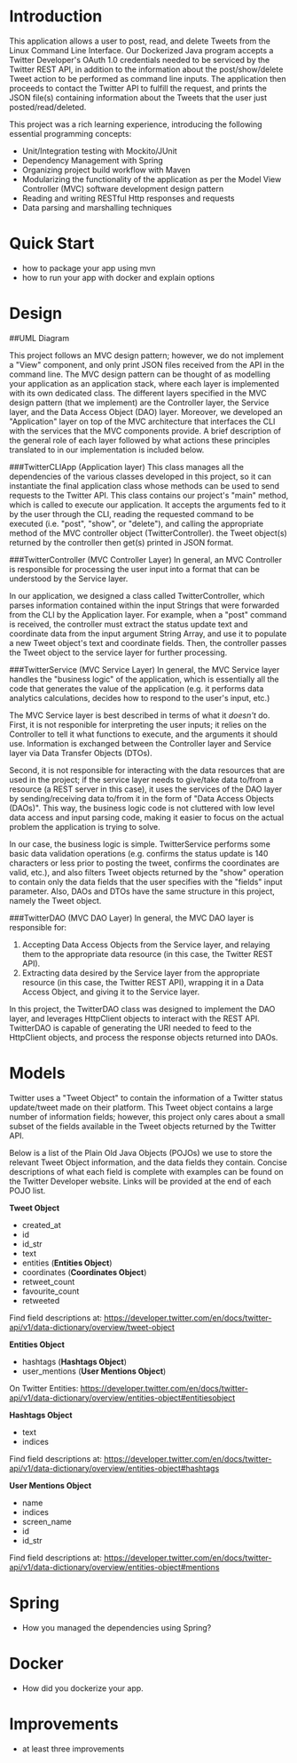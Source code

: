 # Introduction
This application allows a user to post, read, and delete
Tweets from the Linux Command Line Interface. Our Dockerized
Java program accepts a Twitter Developer's OAuth 1.0 credentials
needed to be serviced by the Twitter REST API, in addition to
the information about the post/show/delete Tweet action
to be performed as command line inputs. The application then
proceeds to contact the Twitter API to fulfill the request,
and prints the JSON file(s) containing information about the
Tweets that the user just posted/read/deleted.

This project was a rich learning experience, introducing the
following essential programming concepts: 

- Unit/Integration testing with Mockito/JUnit
- Dependency Management with Spring
- Organizing project build workflow with Maven
- Modularizing the functionality of the application as per
  the Model View Controller (MVC) software development design
  pattern
- Reading and writing RESTful Http responses and requests
- Data parsing and marshalling techniques

# Quick Start
- how to package your app using mvn
- how to run your app with docker and explain options

# Design
##UML Diagram

This project follows an MVC design pattern; however, we do
not implement a "View" component, and only print JSON files
received from the API in the command line. The MVC design
pattern can be thought of as modelling your application as
an application stack, where each layer is implemented with its
own dedicated class. The different layers specified in the MVC
design pattern (that we implement) are
the Controller layer, the Service layer, and the Data Access
Object (DAO) layer. Moreover, we developed an "Application" layer
on top of the MVC architecture that interfaces the CLI with the
services that the MVC components provide. 
A brief description of the general role
of each layer followed by what actions these principles
translated to in our implementation is included below.

###TwitterCLIApp (Application layer)
This class manages all the dependencies of the various classes
developed in this project, so it can instantiate the final
application class whose methods can be used to send requests
to the Twitter API. This class contains our project's "main" method,
which is called to execute our application.
It accepts the arguments fed to it by the user through the CLI,
reading the requested command to be executed (i.e. "post", 
"show", or "delete"), and calling the appropriate method of
the MVC controller object (TwitterController). the Tweet
object(s) returned by the controller then get(s) printed
in JSON format.

###TwitterController (MVC Controller Layer)
In general, an MVC Controller is responsible
for processing the user input into a format
that can be understood by the Service layer.

In our application, we designed a class called
TwitterController, which parses information 
contained within the input Strings that were
forwarded from the CLI by the Application layer.
For example, when a "post" command is received,
the controller must extract the
status update text and coordinate data from the
input argument String Array, and use it to populate a
new Tweet object's text
and coordinate fields. Then, the controller
passes the Tweet object to the service layer for further
processing.

###TwitterService (MVC Service Layer)
In general, the MVC Service layer handles the "business 
logic" of the application, which is essentially all the
code that generates the value of the application (e.g.
it performs data analytics calculations, decides how to
respond to the user's input, etc.)

The MVC Service layer is best described in terms of what
it *doesn't* do. First, it is not responible for 
interpreting the user inputs; it relies on the Controller
to tell it what functions to execute, and the arguments
it should use. Information is exchanged between the Controller
layer and Service layer via Data Transfer Objects (DTOs).

Second, it is not responsible for interacting
with the data resources that are used in the project; if
the service layer needs to give/take data to/from a
resource (a REST server in this case), it uses the services
of the DAO layer by sending/receiving data to/from it
in the form of "Data Access Objects (DAOs)". This way,
the business logic code is not cluttered with low level
data access and input parsing code, making it easier to
focus on the actual problem the application is trying to
solve.

In our case, the business logic is simple. TwitterService
performs some basic data validation operations (e.g. confirms
the status update is 140 characters or less prior to posting
the tweet, confirms the coordinates are valid, etc.), and
also filters Tweet objects returned by the "show" operation
to contain only the data fields that the user specifies with
the "fields" input parameter. Also, DAOs and DTOs have the same
structure in this project, namely the Tweet object.

###TwitterDAO (MVC DAO Layer)
In general, the MVC DAO layer is responsible for:
1. Accepting Data Access Objects from the Service layer,
and relaying them to the appropriate data resource (in this
case, the Twitter REST API).
2. Extracting data desired by the Service layer from the
appropriate resource (in this case, the Twitter REST API),
wrapping it in a Data Access Object, and giving it to the
Service layer.

In this project, the TwitterDAO class was designed to implement
the DAO layer, and leverages HttpClient objects to interact
with the REST API. TwitterDAO is capable of generating the URI
needed to feed to the HttpClient objects, and process the
response objects returned into DAOs.                                                                                                                                                                                                                                                                                                                                                                                                                                                                                                                                                                                                                                                                                                                                                                                                                                                                                                                            

# Models
Twitter uses a "Tweet Object" to contain the information
of a Twitter status update/tweet made on their platform.
This Tweet object contains a large number of information 
fields; however, this project only cares about a small
subset of the fields available in the Tweet objects
returned by the Twitter API.

Below is a list of the Plain Old Java Objects (POJOs)
we use to store the relevant Tweet Object information, 
and the data fields they contain. Concise descriptions
of what each field is complete with examples can
be found on the Twitter Developer website. Links will
be provided at the end of each POJO list.

**Tweet Object**
- created_at
- id
- id_str
- text
- entities (**Entities Object**)
- coordinates (**Coordinates Object**)
- retweet_count
- favourite_count
- retweeted

Find field descriptions at: 
https://developer.twitter.com/en/docs/twitter-api/v1/data-dictionary/overview/tweet-object

**Entities Object**
- hashtags (**Hashtags Object**)
- user_mentions (**User Mentions Object**)

On Twitter Entities: 
https://developer.twitter.com/en/docs/twitter-api/v1/data-dictionary/overview/entities-object#entitiesobject

**Hashtags Object**
- text
- indices

Find field descriptions at:
https://developer.twitter.com/en/docs/twitter-api/v1/data-dictionary/overview/entities-object#hashtags

**User Mentions Object**
- name
- indices
- screen_name
- id
- id_str

Find field descriptions at:
https://developer.twitter.com/en/docs/twitter-api/v1/data-dictionary/overview/entities-object#mentions

# Spring
- How you managed the dependencies using Spring?

# Docker
- How did you dockerize your app.

# Improvements
- at least three improvements